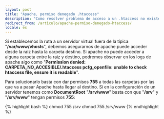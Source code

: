 ```yaml
---
layout: post
title: "Apache, permiso denegado .htaccess"
description: "Como resolver problema de acceso a un .htaccess no existente"
redirect_from: /articulo/apache-permiso-denegado-htaccess/
locale: es
---
```


Si establecemos la ruta a un servidor virtual fuera de la típica "**/var/www/vhosts**", debemos asegurarnos de apache puede acceder desde la raiz hasta la carpeta destino. Si apache no puede acceder a alguna carpeta entre la raiz y destino, podremos observar en los logs de apache algo como "<strong>Permission denied: CARPETA_NO_ACCESIBLE/.htaccess pcfg_openfile: unable to check htaccess file, ensure it is readable</strong>".

Para solucionarlo basta con dar permisos **755** a todas las carpetas por las que va a pasar Apache hasta llegar al destino. Si en la configuración de un servidor tenemos como **DocumentRoot** "**/srv/www**" basta con que "**/srv**" y "**/srv/www**" tengan permisos **755**:

{% highlight bash %}
chmod 755 /srv
chmod 755 /srv/www
{% endhighlight %}
